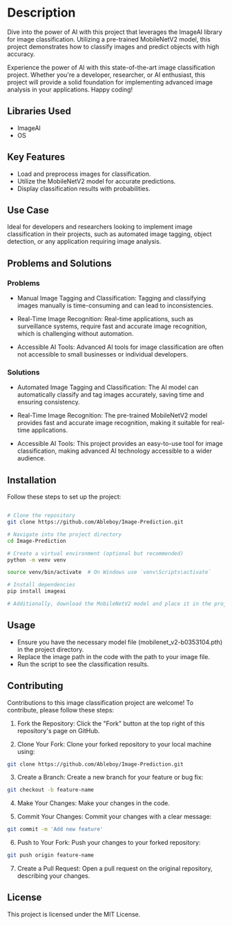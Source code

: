 # Description

Dive into the power of AI with this project that leverages the ImageAI library for image classification. Utilizing a pre-trained MobileNetV2 model, this project demonstrates how to classify images and predict objects with high accuracy.

Experience the power of AI with this state-of-the-art image classification project. Whether you're a developer, researcher, or AI enthusiast, this project will provide a solid foundation for implementing advanced image analysis in your applications. Happy coding!

## Libraries Used
- ImageAI
- OS

## Key Features

- Load and preprocess images for classification.
- Utilize the MobileNetV2 model for accurate predictions.
- Display classification results with probabilities.

## Use Case

Ideal for developers and researchers looking to implement image classification in their projects, such as automated image tagging, object detection, or any application requiring image analysis.

## Problems and Solutions

### Problems

- Manual Image Tagging and Classification: Tagging and classifying images manually is time-consuming and can lead to inconsistencies.

- Real-Time Image Recognition: Real-time applications, such as surveillance systems, require fast and accurate image recognition, which is challenging without automation.

- Accessible AI Tools: Advanced AI tools for image classification are often not accessible to small businesses or individual developers.

### Solutions

- Automated Image Tagging and Classification: The AI model can automatically classify and tag images accurately, saving time and ensuring consistency.

- Real-Time Image Recognition: The pre-trained MobileNetV2 model provides fast and accurate image recognition, making it suitable for real-time applications.

- Accessible AI Tools: This project provides an easy-to-use tool for image classification, making advanced AI technology accessible to a wider audience.

## Installation

Follow these steps to set up the project:

``` bash

# Clone the repository
git clone https://github.com/Ableboy/Image-Prediction.git

# Navigate into the project directory
cd Image-Prediction

# Create a virtual environment (optional but recommended)
python -m venv venv

source venv/bin/activate  # On Windows use `venv\Scripts\activate`

# Install dependencies
pip install imageai

# Additionally, download the MobileNetV2 model and place it in the project directory
```

## Usage

- Ensure you have the necessary model file (mobilenet_v2-b0353104.pth) in the project directory.
- Replace the image path in the code with the path to your image file.
- Run the script to see the classification results.

## Contributing

Contributions to this image classification project are welcome! To contribute, please follow these steps:

1. Fork the Repository: Click the "Fork" button at the top right of this repository's page on GitHub.

2. Clone Your Fork: Clone your forked repository to your local machine using:

```bash
git clone https://github.com/Ableboy/Image-Prediction.git
```
3. Create a Branch: Create a new branch for your feature or bug fix:

```bash
git checkout -b feature-name
```
4. Make Your Changes: Make your changes in the code.

5. Commit Your Changes: Commit your changes with a clear message:

```bash
git commit -m 'Add new feature'
```
6. Push to Your Fork: Push your changes to your forked repository:

```bash
git push origin feature-name
```
7. Create a Pull Request: Open a pull request on the original repository, describing your changes.

## License

This project is licensed under the MIT License.